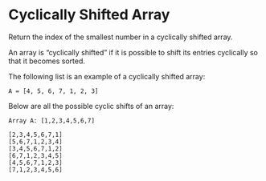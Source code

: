 # Cyclically Shifted Array

Return the index of the smallest number in a cyclically shifted array.

An array is “cyclically shifted” if it is possible to shift its entries cyclically so that it becomes sorted.

The following list is an example of a cyclically shifted array:

    A = [4, 5, 6, 7, 1, 2, 3]

Below are all the possible cyclic shifts of an array:

```plain
Array A: [1,2,3,4,5,6,7]

[2,3,4,5,6,7,1]
[5,6,7,1,2,3,4]
[3,4,5,6,7,1,2]
[6,7,1,2,3,4,5]
[4,5,6,7,1,2,3]
[7,1,2,3,4,5,6]
```
